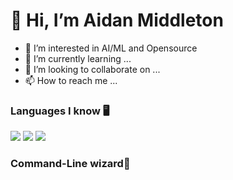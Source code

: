 # 👋 Hi, I’m Aidan Middleton
- 👀 I’m interested in AI/ML and Opensource
- 🌱 I’m currently learning ...
- 💞️ I’m looking to collaborate on ...
- 📫 How to reach me ...

### Languages I know 🖥️
<img src="https://img.shields.io/badge/-C%20&%20C++-659ad2?style=flat&logo=c%2B%2B&logoColor=ffffff"> <img src="https://img.shields.io/badge/-Python-black?style=flat&logo=python&logoColor=white">  <img src="http://img.shields.io/badge/-Java-F89820?style=flat&logo=java&logoColor=white"> 


### Command-Line wizard🧙
<!---
aidan-middleton/aidan-middleton is a ✨ special ✨ repository because its `README.md` (this file) appears on your GitHub profile.
You can click the Preview link to take a look at your changes.
--->
